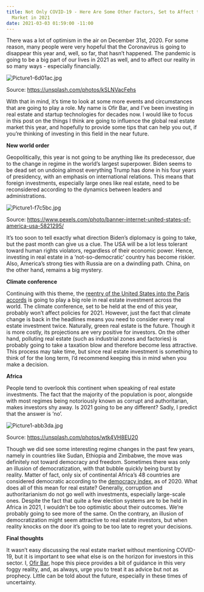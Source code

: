 ```yaml
---
title: Not Only COVID-19 - Here Are Some Other Factors, Set to Affect the Real Estate
  Market in 2021
date: 2021-03-03 01:59:00 -11:00
---
```


There was a lot of optimism in the air on December 31st, 2020. For some reason, many people were very hopeful that the Coronavirus is going to disappear this year and, well, so far, that hasn’t happened. The pandemic is going to be a big part of our lives in 2021 as well, and to affect our reality in so many ways - especially financially.

![Picture1-6d01ac.jpg](/uploads/Picture1-6d01ac.jpg)

Source: https://unsplash.com/photos/kSLNVacFehs

With that in mind, it’s time to look at some more events and circumstances that are going to play a role. My name is Ofir Bar, and I’ve been investing in real estate and startup technologies for decades now. I would like to focus in this post on the things I think are going to influence the global real estate market this year, and hopefully to provide some tips that can help you out, if you’re thinking of investing in this field in the near future.

**New world order**

Geopolitically, this year is not going to be anything like its predecessor, due to the change in regime in the world’s largest superpower. Biden seems to be dead set on undoing almost everything Trump has done in his four years of presidency, with an emphasis on international relations. This means that foreign investments, especially large ones like real estate, need to be reconsidered according to the dynamics between leaders and administrations.

![Picture1-f7c5bc.jpg](/uploads/Picture1-f7c5bc.jpg)

Source: https://www.pexels.com/photo/banner-internet-united-states-of-america-usa-5821295/

It’s too soon to tell exactly what direction Biden’s diplomacy is going to take, but the past month can give us a clue. The USA will be a lot less tolerant toward human rights violators, regardless of their economic power. Hence, investing in real estate in a ‘not-so-democratic’ country has become riskier. Also, America’s strong ties with Russia are on a dwindling path. China, on the other hand, remains a big mystery.
 
**Climate conference**

Continuing with this theme, the [reentry of the United States into the Paris accords](https://www.washingtonpost.com/climate-environment/2021/02/19/climate-paris-accord/) is going to play a big role in real estate investment across the world. The climate conference, set to be held at the end of this year, probably won’t affect policies for 2021. However, just the fact that climate change is back in the headlines means you need to consider every real estate investment twice.
Naturally, green real estate is the future. Though it is more costly, its projections are very positive for investors. On the other hand, polluting real estate (such as industrial zones and factories) is probably going to take a taxation blow and therefore become less attractive. This process may take time, but since real estate investment is something to think of for the long term, I’d recommend keeping this in mind when you make a decision.
 
**Africa**

People tend to overlook this continent when speaking of real estate investments. The fact that the majority of the population is poor, alongside with most regimes being notoriously known as corrupt and authoritarian, makes investors shy away. Is 2021 going to be any different? Sadly, I predict that the answer is ‘no’.

![Picture1-abb3da.jpg](/uploads/Picture1-abb3da.jpg)

Source: https://unsplash.com/photos/wtk4VH8EU20

Though we did see some interesting regime changes in the past few years, namely in countries like Sudan, Ethiopia and Zimbabwe, the move was definitely not toward democracy and freedom. Sometimes there was only an illusion of democratization, with that bubble quickly being burst by reality. Matter of fact, only six of continental Africa’s 48 countries are considered democratic according to the [democracy index](https://www.eiu.com/n/campaigns/democracy-index-2020/?utm_source=google&utm_medium=cpc&utm_name=democracy_index&utm_term=latin_america&utm_content=general&gclid=Cj0KCQiAvvKBBhCXARIsACTePW_uHPPuM9oHGexr1z-ioTdH7af6aK7IptjrZuHMfKPaJmYw0-lbrdAaAhHkEALw_wcB), as of 2020.
What does all of this mean for real estate? Generally, corruption and authoritarianism do not go well with investments, especially large-scale ones. Despite the fact that quite a few election systems are to be held in Africa in 2021, I wouldn’t be too optimistic about their outcomes. We’re probably going to see more of the same. On the contrary, an illusion of democratization might seem attractive to real estate investors, but when reality knocks on the door it’s going to be too late to regret your decisions.

**Final thoughts**

It wasn’t easy discussing the real estate market without mentioning COVID-19, but it is important to see what else is on the horizon for investors in this sector. I, [Ofir Bar](https://ofireyalbar.medium.com/), hope this piece provides a bit of guidance in this very foggy reality, and, as always, urge you to treat it as advice but not as prophecy. Little can be told about the future, especially in these times of uncertainty.

